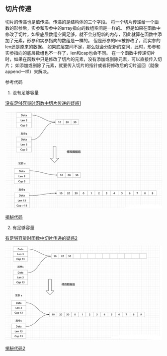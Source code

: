 

## 切片传递

切片的传递也是值传递，传递的是结构体的三个字段。
将一个切片传递给一个函数的形参后，实参和形参中的array指向的数组空间是一样的。
但是如果在函数中修改了切片，如果底层数组空间足够，就不会分配新的内存，因此就算在函数中添加了元素，形参和实参指向的数组是一样的。
但是形参的len被修改了，而实参的len还是原来的数据。
如果底层空间不足，那么就会分配新的空间，此时，形参和实参指向的底层数组也不一样了，len和cap也会不同。
在一个函数中传递切片时，如果在函数中只是修改了切片的元素，没有添加或删除元素，可以直接传入切片；
如添加或删除了元素，就要传入切片的指针或者将修改后的切片返回（就像append一样）来解决。

参考代码

1. 没有足够容量

[没有足够容量时函数中切片传递的疑惑1](chapter05_slice_n_array/02_slice_pass/01_slice_pass_confusition_without_enough_cap/main.go)

![](.img/slice_pass.png)

[揭秘代码](chapter05_slice_n_array/02_slice_pass/02_slice_pass_reality_without_enough_cap/main.go)

2. 有足够容量

[有足够容量时函数中切片传递的疑惑2](chapter05_slice_n_array/02_slice_pass/03_slice_pass_confusition_fix_with_enough_cap)

![](.img/slice_pass2.png)

[揭秘代码2](chapter05_slice_n_array/02_slice_pass/04_slice_pass_confusition_with_enough_cap)
